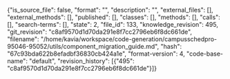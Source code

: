 {"is_source_file": false, "format": "", "description": "", "external_files": [], "external_methods": [], "published": [], "classes": [], "methods": [], "calls": [], "search-terms": [], "state": 2, "file_id": 133, "knowledge_revision": 495, "git_revision": "c8af9570d1d70da291e8f7cc2796eb6f8dc661de", "filename": "/home/kavia/workspace/code-generation/campusschedpro-95046-95052/utils/component_migration_guide.md", "hash": "67c93bda622b8efadbf36830cb424a1e", "format-version": 4, "code-base-name": "default", "revision_history": [{"495": "c8af9570d1d70da291e8f7cc2796eb6f8dc661de"}]}